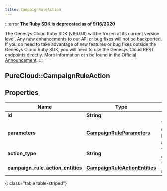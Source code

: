 ```yaml
---
title: CampaignRuleAction
---
```


:::error
**The Ruby SDK is deprecated as of 9/16/2020**

The Genesys Cloud Ruby SDK (v96.0.0) will be frozen at its current version level. Any new enhancements to our API or bug fixes will not be backported. If you do need to take advantage of new features or bug fixes outside the Genesys Cloud Ruby SDK, you will need to use the Genesys Cloud REST endpoints directly. More information can be found in the [Official Announcement](https://developer.mypurecloud.com/forum/t/announcement-genesys-cloud-ruby-sdk-end-of-life/8850).
:::


## PureCloud::CampaignRuleAction

## Properties

|Name | Type | Description | Notes|
|------------ | ------------- | ------------- | -------------|
| **id** | **String** |  | [optional] |
| **parameters** | [**CampaignRuleParameters**](CampaignRuleParameters.html) | The parameters for the CampaignRuleAction. Required for certain actionTypes. | [optional] |
| **action_type** | **String** | The action to take on the campaignRuleActionEntities. | |
| **campaign_rule_action_entities** | [**CampaignRuleActionEntities**](CampaignRuleActionEntities.html) | The list of entities that this action will apply to. | |
{: class="table table-striped"}


